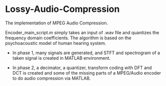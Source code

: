 # Lossy-Audio-Compression

The implementation of MPEG Audio Compression.

Encoder_main_script.m simply takes an input of .wav file and quantizes the frequency domain coefficients. 
The algorithm is based on the psychoacoustic model of human hearing system. 

- In phase 1, many signals are generated, and STFT and spectrogram of a taken signal is created in MATLAB environment.

- In phase 2, a decimator, a quantizer, transform coding with DFT and DCT is created and some of the missing parts of a MPEG/Audio encoder to do audio compression via MATLAB.

